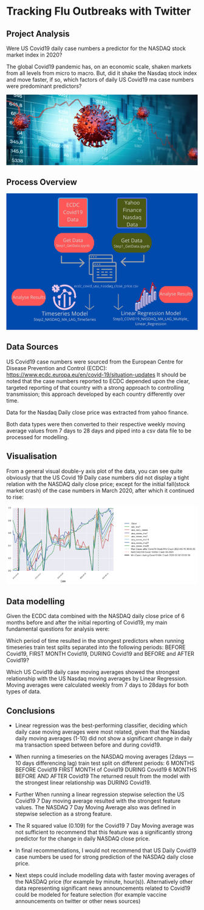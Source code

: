 # Tracking Flu Outbreaks with Twitter

## Project Analysis
Were US Covid19 daily case numbers a predictor for the NASDAQ stock market index in 2020?

The global Covid19 pandemic has, on an economic scale, shaken markets from all levels from micro to macro. But, did it shake the Nasdaq stock index and move faster, if so, which factors of daily US Covid19 ma case numbers were predominant predictors?

![header](covid19_stkmkt.png)

## Process Overview
![header](process_diagram.png)

## Data Sources 
US Covid19 case numbers were sourced from the European Centre for Disease Prevention and Control (ECDC): https://www.ecdc.europa.eu/en/covid-19/situation-updates 
It should be noted that the case numbers reported to ECDC depended upon the clear, targeted reporting of that country with a strong approach to controlling transmission; this approach developed by each country differently over time.

Data for the Nasdaq Daily close price was extracted from yahoo finance.

Both data types were then converted to their respective weekly moving average values from 7 days to 28 days and piped into a csv data file to be processed for modelling.

## Visualisation
From a general visual double-y axis plot of the data, you can see quite obviously that the US Covid 19 Daily case numbers did not display a tight relation with the NASDAQ daily close price; except for the initial fall(stock market crash) of the case numbers in March 2020, after which it continued to rise:

![header](visualisation.png)


## Data modelling
Given the ECDC data combined with the NASDAQ daily close price of 6 months before and after the initial reporting of Covid19, my main fundamental questions for analysis were:

Which period of time resulted in the strongest predictors when running timeseries train test splits separated into the following periods: BEFORE Covid19, FIRST MONTH Covid19, DURING Covid19 and BEFORE and AFTER Covid19?

Which US Covid19 daily case moving averages showed the strongest relationship with the US Nasdaq moving averages by Linear Regression. Moving averages were calculated weekly from 7 days to 28days for both types of data.


## Conclusions 
* Linear regression was the best-performing classifier, deciding which daily case moving averages were most related, given that the Nasdaq daily moving averages (1-10) did not show a significant change in daily ma transaction speed between before and during covid19.


* When running a timeseries on the NASDAQ moving averages (2days — 10 days differencing lag) train test split on different periods:
6 MONTHS BEFORE Covid19
FIRST MONTH of Covid19
DURING Covid19
6 MONTHS BEFORE AND AFTER Covid19
The returned result from the model with the strongest linear relationship was DURING Covid19.

* Further When running a linear regression stepwise selection the US Covid19 7 Day moving average resulted with the strongest feature values.  The NASDAQ 7 Day Moving Average also was defined in stepwise selection as a strong feature.

*  The R squared value (0.109) for the Covid19 7 Day Moving average was not sufficient to recommend that this feature was a significantly strong predictor for the change in daily NASDAQ close price.

* In final recommendations, I would not recommend that US Daily Covid19 case numbers be used for strong prediction of the NASDAQ daily close price.

* Next steps could include modelling data with faster moving averages of the NASDAQ price (for example by minute, hour(s)). Alternatively other data representing significant news announcements related to Covid19 could be modeled for feature selection (for example vaccine announcements on twitter or other news sources)

